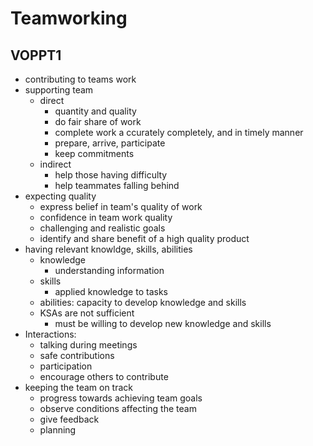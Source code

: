 # Teamworking
## VOPPT1
* contributing to teams work
* supporting team
  * direct
    * quantity and quality
    * do fair share of work
    * complete work a ccurately completely, and in timely manner
    * prepare, arrive, participate
    * keep commitments
  * indirect
    * help those having difficulty
    * help teammates falling behind
* expecting quality
  * express belief in team's quality of work
  * confidence in team work quality
  * challenging and realistic goals
  * identify and share benefit of a high quality product 
* having relevant knowldge, skills, abilities
  * knowledge
    * understanding information
  * skills
    * applied knowledge to tasks
  * abilities: capacity to develop knowledge and skills
  * KSAs are not sufficient
    * must be willing to develop new knowledge and skills
* Interactions:
  * talking during meetings
  * safe contributions
  * participation
  * encourage others to contribute
* keeping the team on track
  * progress towards achieving team goals
  * observe conditions affecting the team
  * give feedback
  * planning